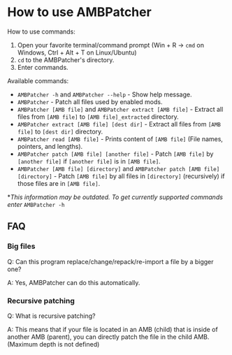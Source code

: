 # How to use AMBPatcher

How to use commands:

1. Open your favorite terminal/command prompt (Win + R -> `cmd` on Windows, Ctrl + Alt + T on Linux/Ubuntu)
2. `cd` to the AMBPatcher's directory.
3. Enter commands.

Available commands:

* `AMBPatcher -h` and `AMBPatcher --help` - Show help message.
* `AMBPatcher` - Patch all files used by enabled mods.
* `AMBPatcher [AMB file]` and `AMBPatcher extract [AMB file]` - Extract all files from `[AMB file]` to `[AMB file]_extracted` directory.
* `AMBPatcher extract [AMB file] [dest dir]` - Extract all files from `[AMB file]` to `[dest dir]` directory.
* `AMBPatcher read [AMB file]` - Prints content of `[AMB file]` (File names, pointers, and lengths).
* `AMBPatcher patch [AMB file] [another file]` - Patch `[AMB file]` by `[another file]` if `[another file]` is in `[AMB file]`.
* `AMBPatcher [AMB file] [directory]` and `AMBPatcher patch [AMB file] [directory]` - Patch `[AMB file]` by all files in `[directory]` (recursively) if those files are in `[AMB file]`.

**This information may be outdated. To get currently supported commands enter* `AMBPatcher -h`

## FAQ

### Big files
Q: Can this program replace/change/repack/re-import a file by a bigger one?

A: Yes, AMBPatcher can do this automatically.

### Recursive patching
Q: What is recursive patching?

A: This means that if your file is located in an AMB (child) that is inside of another AMB (parent), you can directly patch the file in the child AMB. (Maximum depth is not defined)

